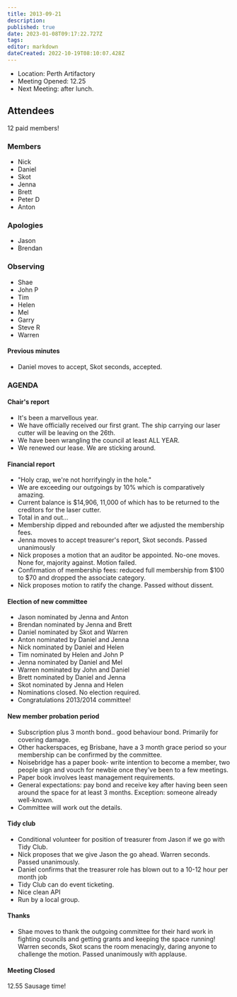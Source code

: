 ```yaml
---
title: 2013-09-21
description: 
published: true
date: 2023-01-08T09:17:22.727Z
tags: 
editor: markdown
dateCreated: 2022-10-19T08:10:07.428Z
---
```


- Location: Perth Artifactory
- Meeting Opened: 12.25
- Next Meeting: after lunch.

## Attendees

12 paid members!

### Members

- Nick
- Daniel
- Skot
- Jenna
- Brett
- Peter D
- Anton

### Apologies

- Jason
- Brendan

### Observing

- Shae
- John P
- Tim
- Helen
- Mel
- Garry
- Steve R
- Warren

#### Previous minutes

- Daniel moves to accept, Skot seconds, accepted.

### AGENDA

#### Chair's report

- It's been a marvellous year.
- We have officially received our first grant. The ship carrying our laser cutter will be leaving on the 26th.
- We have been wrangling the council at least ALL YEAR.
- We renewed our lease. We are sticking around.

#### Financial report

- "Holy crap, we're not horrifyingly in the hole."
- We are exceeding our outgoings by 10% which is comparatively amazing.
- Current balance is \$14,906, 11,000 of which has to be returned to the creditors for the laser cutter.
- Total in and out...
- Membership dipped and rebounded after we adjusted the membership fees.
- Jenna moves to accept treasurer's report, Skot seconds. Passed unanimously
- Nick proposes a motion that an auditor be appointed. No-one moves. None for, majority against. Motion failed.
- Confirmation of membership fees: reduced full membership from \$100 to \$70 and dropped the associate category.
- Nick proposes motion to ratify the change. Passed without dissent.

#### Election of new committee

- Jason nominated by Jenna and Anton
- Brendan nominated by Jenna and Brett
- Daniel nominated by Skot and Warren
- Anton nominated by Daniel and Jenna
- Nick nominated by Daniel and Helen
- Tim nominated by Helen and John P
- Jenna nominated by Daniel and Mel
- Warren nominated by John and Daniel
- Brett nominated by Daniel and Jenna
- Skot nominated by Jenna and Helen
- Nominations closed. No election required.
- Congratulations 2013/2014 committee!

#### New member probation period

- Subscription plus 3 month bond.. good behaviour bond. Primarily for covering damage.
- Other hackerspaces, eg Brisbane, have a 3 month grace period so your membership can be confirmed by the committee.
- Noisebridge has a paper book- write intention to become a member, two people sign and vouch for newbie once they've been to a few meetings.
- Paper book involves least management requirements.
- General expectations: pay bond and receive key after having been seen around the space for at least 3 months. Exception: someone already well-known.
- Committee will work out the details.

#### Tidy club

- Conditional volunteer for position of treasurer from Jason if we go with Tidy Club.
- Nick proposes that we give Jason the go ahead. Warren seconds. Passed unanimously.
- Daniel confirms that the treasurer role has blown out to a 10-12 hour per month job
- Tidy Club can do event ticketing.
- Nice clean API
- Run by a local group.

#### Thanks

- Shae moves to thank the outgoing committee for their hard work in fighting councils and getting grants and keeping the space running! Warren seconds, Skot scans the room menacingly, daring anyone to challenge the motion. Passed unanimously with applause.

#### Meeting Closed

12.55 Sausage time!
